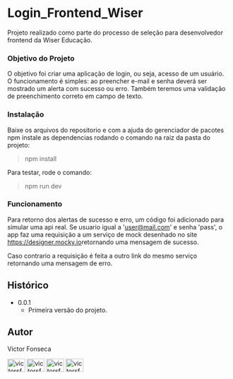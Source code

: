 # Login_Frontend_Wiser

Projeto realizado como parte do processo de seleção para desenvolvedor frontend da Wiser Educação.

### Objetivo do Projeto

O objetivo foi criar uma aplicação de login, ou seja, acesso de um usuário. O funcionamento é simples: ao preencher e-mail e senha deverá ser mostrado um alerta com sucesso ou erro. Também teremos uma validação de preenchimento correto em campo de texto.

### Instalação

Baixe os arquivos do repositorio e com a ajuda do gerenciador de pacotes npm instale as dependencias rodando o comando na raiz da pasta do projeto:

> npm install

Para testar, rode o comando:

> npm run dev

### Funcionamento

Para retorno dos alertas de sucesso e erro, um código foi adicionado para simular uma api real.
Se usuario igual a 'user@mail.com' e senha 'pass', o app faz uma requisição a um serviço de mock desenhado no site https://designer.mocky.io​ retornando uma mensagem de sucesso.

Caso contrario a requisição é feita a outro link do mesmo serviço retornando uma mensagem de erro.

## Histórico

- 0.0.1 
    - Primeira versão do projeto.

## Autor

Victor Fonseca

<p align="left">
<a href="mailto:victor.sf@live.com" target="blank"><img align="center" src="https://cdn.jsdelivr.net/npm/simple-icons@3.0.1/icons/gmail.svg" alt="victorsfonseca" height="30" width="40" /></a>
<a href="https://linkedin.com/in/victorsfonseca" target="blank"><img align="center" src="https://cdn.jsdelivr.net/npm/simple-icons@3.0.1/icons/linkedin.svg" alt="victorsfonseca" height="30" width="40" /></a>
<a href="https://fb.com/victorsfonseca" target="blank"><img align="center" src="https://cdn.jsdelivr.net/npm/simple-icons@3.0.1/icons/facebook.svg" alt="victorsfonseca" height="30" width="40" /></a>
<a href="https://instagram.com/victorsfonseca" target="blank"><img align="center" src="https://cdn.jsdelivr.net/npm/simple-icons@3.0.1/icons/instagram.svg" alt="victorsfonseca" height="30" width="40" /></a>
</p>